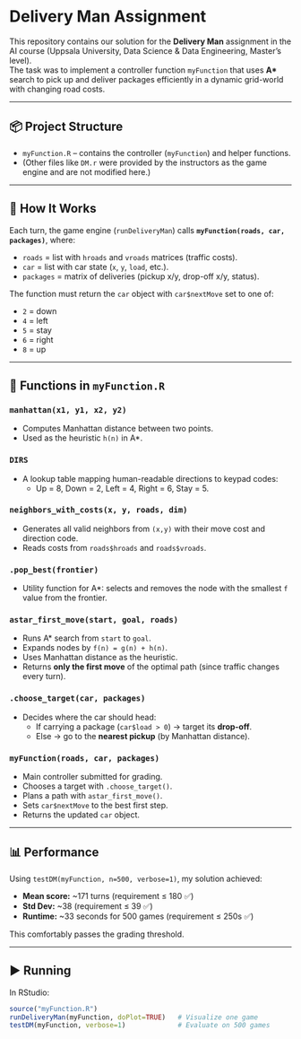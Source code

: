# Delivery Man Assignment

This repository contains our solution for the **Delivery Man** assignment in the AI course (Uppsala University, Data Science & Data Engineering, Master’s level).  
The task was to implement a controller function `myFunction` that uses **A\*** search to pick up and deliver packages efficiently in a dynamic grid-world with changing road costs.

---

## 📦 Project Structure
- `myFunction.R` – contains the controller (`myFunction`) and helper functions.
- (Other files like `DM.r` were provided by the instructors as the game engine and are not modified here.)

---

## 🚗 How It Works
Each turn, the game engine (`runDeliveryMan`) calls **`myFunction(roads, car, packages)`**, where:
- `roads` = list with `hroads` and `vroads` matrices (traffic costs).
- `car` = list with car state (`x`, `y`, `load`, etc.).
- `packages` = matrix of deliveries (pickup x/y, drop-off x/y, status).

The function must return the `car` object with `car$nextMove` set to one of:
- `2` = down  
- `4` = left  
- `5` = stay  
- `6` = right  
- `8` = up  

---

## 🧠 Functions in `myFunction.R`

### `manhattan(x1, y1, x2, y2)`
- Computes Manhattan distance between two points.  
- Used as the heuristic `h(n)` in A*.

### `DIRS`
- A lookup table mapping human-readable directions to keypad codes:  
  - Up = 8, Down = 2, Left = 4, Right = 6, Stay = 5.

### `neighbors_with_costs(x, y, roads, dim)`
- Generates all valid neighbors from `(x,y)` with their move cost and direction code.  
- Reads costs from `roads$hroads` and `roads$vroads`.

### `.pop_best(frontier)`
- Utility function for A*: selects and removes the node with the smallest `f` value from the frontier.

### `astar_first_move(start, goal, roads)`
- Runs A* search from `start` to `goal`.  
- Expands nodes by `f(n) = g(n) + h(n)`.  
- Uses Manhattan distance as the heuristic.  
- Returns **only the first move** of the optimal path (since traffic changes every turn).

### `.choose_target(car, packages)`
- Decides where the car should head:  
  - If carrying a package (`car$load > 0`) → target its **drop-off**.  
  - Else → go to the **nearest pickup** (by Manhattan distance).

### `myFunction(roads, car, packages)`
- Main controller submitted for grading.  
- Chooses a target with `.choose_target()`.  
- Plans a path with `astar_first_move()`.  
- Sets `car$nextMove` to the best first step.  
- Returns the updated `car` object.

---

## 📊 Performance
Using `testDM(myFunction, n=500, verbose=1)`, my solution achieved:
- **Mean score:** ~171 turns (requirement ≤ 180 ✅)
- **Std Dev:** ~38 (requirement ≤ 39 ✅)
- **Runtime:** ~33 seconds for 500 games (requirement ≤ 250s ✅)

This comfortably passes the grading threshold.

---

## ▶️ Running
In RStudio:

```r
source("myFunction.R")
runDeliveryMan(myFunction, doPlot=TRUE)   # Visualize one game
testDM(myFunction, verbose=1)             # Evaluate on 500 games
